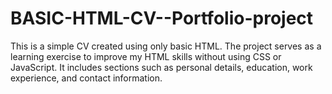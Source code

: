 # BASIC-HTML-CV--Portfolio-project
 This is a simple CV created using only basic HTML. The project serves as a learning exercise to improve my HTML skills without using CSS or JavaScript. It includes sections such as personal details, education, work experience, and contact information.
